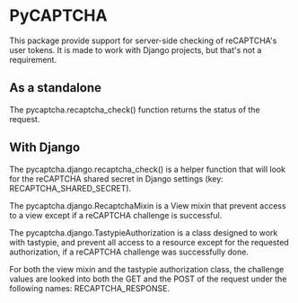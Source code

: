 PyCAPTCHA
=========

This package provide support for server-side checking of reCAPTCHA's user tokens.
It is made to work with Django projects, but that's not a requirement.


As a standalone
---------------

The pycaptcha.recaptcha\_check() function returns the status of the request.


With Django
-----------

The pycaptcha.django.recaptcha\_check() is a helper function that will look for the reCAPTCHA shared secret in Django settings (key: RECAPTCHA\_SHARED\_SECRET).

The pycaptcha.django.RecaptchaMixin is a View mixin that prevent access to a view except if a reCAPTCHA challenge is successful.

The pycaptcha.django.TastypieAuthorization is a class designed to work with tastypie, and prevent all access to a resource except for the requested authorization, if a reCAPTCHA challenge was successfully done.

For both the view mixin and the tastypie authorization class, the challenge values are looked into both the GET and the POST of the request under the following names: RECAPTCHA\_RESPONSE.
